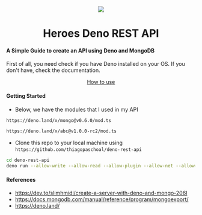 <div align="center">
  <img src="https://kanto.legiaodosherois.com.br/w760-h398-gnw-cfill-q80/wp-content/uploads/2018/02/legiao_tlMINOYZUHSv8p9oLzFXn50fKPswRVg7G6AEChjxyq.png.jpeg">
  <h1>Heroes Deno REST API</h1>
</div>

#### A Simple Guide to create an API using Deno and MongoDB

First of all, you need check if you have Deno installed on your OS. If you don't have, check the documentation.

<p align="center">
  <a href="https://deno.land/manual">How to use</a>
</p>

#### Getting Started

- Below, we have the modules that I used in my API

```bash
https://deno.land/x/mongo@v0.6.0/mod.ts
```

```bash
https://deno.land/x/abc@v1.0.0-rc2/mod.ts
```

- Clone this repo to your local machine using `https://github.com/thiagopaschoal/deno-rest-api`

```bash
cd deno-rest-api
deno run --allow-write --allow-read --allow-plugin --allow-net --allow-env --unstable app.ts
```

#### References

- https://dev.to/slimhmidi/create-a-server-with-deno-and-mongo-206l
- https://docs.mongodb.com/manual/reference/program/mongoexport/
- https://deno.land/
